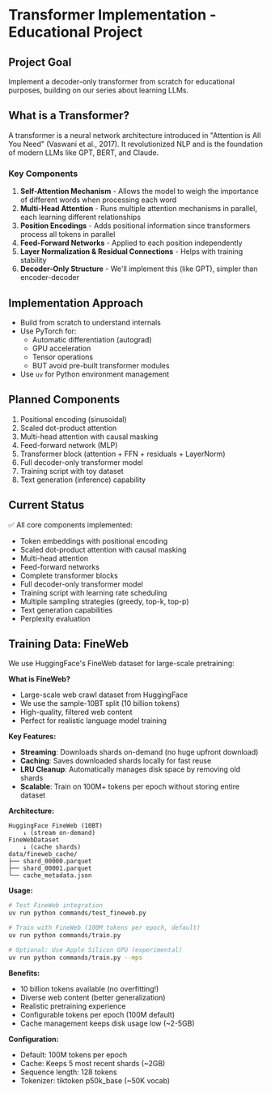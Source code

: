 # Transformer Implementation - Educational Project

## Project Goal
Implement a decoder-only transformer from scratch for educational purposes, building on our series about learning LLMs.

## What is a Transformer?
A transformer is a neural network architecture introduced in "Attention is All You Need" (Vaswani et al., 2017). It revolutionized NLP and is the foundation of modern LLMs like GPT, BERT, and Claude.

### Key Components
1. **Self-Attention Mechanism** - Allows the model to weigh the importance of different words when processing each word
2. **Multi-Head Attention** - Runs multiple attention mechanisms in parallel, each learning different relationships
3. **Position Encodings** - Adds positional information since transformers process all tokens in parallel
4. **Feed-Forward Networks** - Applied to each position independently
5. **Layer Normalization & Residual Connections** - Helps with training stability
6. **Decoder-Only Structure** - We'll implement this (like GPT), simpler than encoder-decoder

## Implementation Approach
- Build from scratch to understand internals
- Use PyTorch for:
  - Automatic differentiation (autograd)
  - GPU acceleration
  - Tensor operations
  - BUT avoid pre-built transformer modules
- Use `uv` for Python environment management

## Planned Components
1. Positional encoding (sinusoidal)
2. Scaled dot-product attention
3. Multi-head attention with causal masking
4. Feed-forward network (MLP)
5. Transformer block (attention + FFN + residuals + LayerNorm)
6. Full decoder-only transformer model
7. Training script with toy dataset
8. Text generation (inference) capability

## Current Status
✅ All core components implemented:
- Token embeddings with positional encoding
- Scaled dot-product attention with causal masking
- Multi-head attention
- Feed-forward networks
- Complete transformer blocks
- Full decoder-only transformer model
- Training script with learning rate scheduling
- Multiple sampling strategies (greedy, top-k, top-p)
- Text generation capabilities
- Perplexity evaluation

## Training Data: FineWeb

We use HuggingFace's FineWeb dataset for large-scale pretraining:

**What is FineWeb?**
- Large-scale web crawl dataset from HuggingFace
- We use the sample-10BT split (10 billion tokens)
- High-quality, filtered web content
- Perfect for realistic language model training

**Key Features:**
- **Streaming**: Downloads shards on-demand (no huge upfront download)
- **Caching**: Saves downloaded shards locally for fast reuse
- **LRU Cleanup**: Automatically manages disk space by removing old shards
- **Scalable**: Train on 100M+ tokens per epoch without storing entire dataset

**Architecture:**
```
HuggingFace FineWeb (10BT)
    ↓ (stream on-demand)
FineWebDataset
    ↓ (cache shards)
data/fineweb_cache/
├── shard_00000.parquet
├── shard_00001.parquet
└── cache_metadata.json
```

**Usage:**
```bash
# Test FineWeb integration
uv run python commands/test_fineweb.py

# Train with FineWeb (100M tokens per epoch, default)
uv run python commands/train.py

# Optional: Use Apple Silicon GPU (experimental)
uv run python commands/train.py --mps
```

**Benefits:**
- 10 billion tokens available (no overfitting!)
- Diverse web content (better generalization)
- Realistic pretraining experience
- Configurable tokens per epoch (100M default)
- Cache management keeps disk usage low (~2-5GB)

**Configuration:**
- Default: 100M tokens per epoch
- Cache: Keeps 5 most recent shards (~2GB)
- Sequence length: 128 tokens
- Tokenizer: tiktoken p50k_base (~50K vocab)
